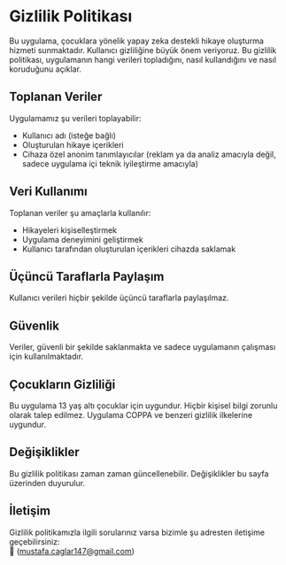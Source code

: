# Gizlilik Politikası

Bu uygulama, çocuklara yönelik yapay zeka destekli hikaye oluşturma hizmeti sunmaktadır. Kullanıcı gizliliğine büyük önem veriyoruz. Bu gizlilik politikası, uygulamanın hangi verileri topladığını, nasıl kullandığını ve nasıl koruduğunu açıklar.

## Toplanan Veriler

Uygulamamız şu verileri toplayabilir:

- Kullanıcı adı (isteğe bağlı)
- Oluşturulan hikaye içerikleri
- Cihaza özel anonim tanımlayıcılar (reklam ya da analiz amacıyla değil, sadece uygulama içi teknik iyileştirme amacıyla)

## Veri Kullanımı

Toplanan veriler şu amaçlarla kullanılır:

- Hikayeleri kişiselleştirmek
- Uygulama deneyimini geliştirmek
- Kullanıcı tarafından oluşturulan içerikleri cihazda saklamak

## Üçüncü Taraflarla Paylaşım

Kullanıcı verileri hiçbir şekilde üçüncü taraflarla paylaşılmaz.

## Güvenlik

Veriler, güvenli bir şekilde saklanmakta ve sadece uygulamanın çalışması için kullanılmaktadır.

## Çocukların Gizliliği

Bu uygulama 13 yaş altı çocuklar için uygundur. Hiçbir kişisel bilgi zorunlu olarak talep edilmez. Uygulama COPPA ve benzeri gizlilik ilkelerine uygundur.

## Değişiklikler

Bu gizlilik politikası zaman zaman güncellenebilir. Değişiklikler bu sayfa üzerinden duyurulur.

## İletişim

Gizlilik politikamızla ilgili sorularınız varsa bizimle şu adresten iletişime geçebilirsiniz:  
📧 (mustafa.caglar147@gmail.com)
